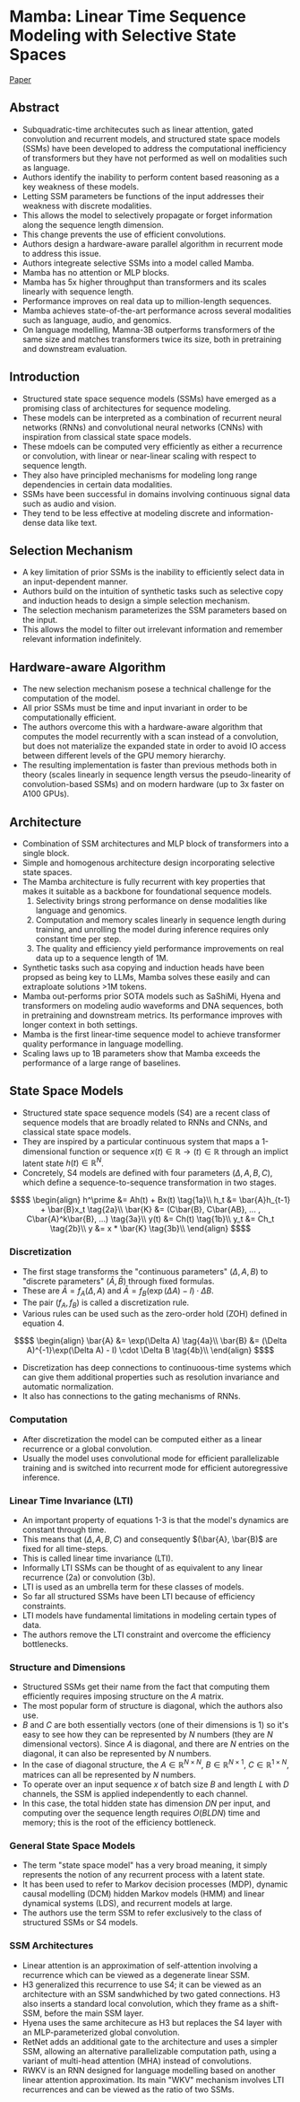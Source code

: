 # Mamba: Linear Time Sequence Modeling with Selective State Spaces
[Paper](https://arxiv.org/abs/2312.00752)

## Abstract
- Subquadratic-time architecutes such as linear attention, gated convolution and recurrent models, 
and structured state space models (SSMs) have been developed to address the computational 
inefficiency of transformers but they have not performed as well on modalities such as language.
- Authors identify the inability to perform content based reasoning as a key weakness of these models.
- Letting SSM parameters be functions of the input addresses their weakness with discrete modalities.
- This allows the model to selectively propagate or forget information along the sequence length dimension.
- This change prevents the use of efficient convolutions.
- Authors design a hardware-aware parallel algorithm in recurrent mode to address this issue.
- Authors integreate selective SSMs into a model called Mamba.
- Mamba has no attention or MLP blocks.
- Mamba has 5x higher throughput than transformers and its scales linearly with sequence length.
- Performance improves on real data up to million-length sequences.
- Mamba achieves state-of-the-art performance across several modalities such as language, audio,
and genomics.
- On language modelling, Mamna-3B outperforms transformers of the same size and matches transformers
twice its size, both in pretraining and downstream evaluation.

## Introduction
- Structured state space sequence models (SSMs) have emerged as a promising class of architectures for
sequence modeling.
- These models can be interpreted as a combination of recurrent neural networks (RNNs) and convolutional
neural networks (CNNs) with inspiration from classical state space models.
- These mdoels can be computed very efficiently as either a recurrence or convolution, with linear or
near-linear scaling with respect to sequence length.
- They also have principled mechanisms for modeling long range dependencies in certain data modalities.
- SSMs have been successful in domains involving continuous signal data such as audio and vision.
- They tend to be less effective at modeling discrete and information-dense data like text.

## Selection Mechanism
- A key limitation of prior SSMs is the inability to efficiently select data in an input-dependent manner.
- Authors build on the intuition of synthetic tasks such as selective copy and induction heads to design
a simple selection mechanism.
- The selection mechanism parameterizes the SSM parameters based on the input.
- This allows the model to filter out irrelevant information and remember relevant information indefinitely.

## Hardware-aware Algorithm
- The new selection mechanism posese a technical challenge for the computation of the model.
- All prior SSMs must be time and input invariant in order to be computationally efficient.
- The authors overcome this with a hardware-aware algorithm that computes the model recurrently with a scan
instead of a convolution, but does not materialize the expanded state in order to avoid IO access between
different levels of the GPU memory hierarchy.
- The resulting implementation is faster than previous methods both in theory (scales linearly in sequence
length versus the pseudo-linearity of convolution-based SSMs) and on modern hardware (up to 3x faster on
A100 GPUs).

## Architecture
- Combination of SSM architectures and MLP block of transformers into a single block.
- Simple and homogenous architecture design incorporating selective state spaces.
- The Mamba architecture is fully recurrent with key properties that makes it suitable as a backbone for
foundational sequence models.
    1. Selectivity brings strong performance on dense modalities like language and genomics.
    2. Computation and memory scales linearly in sequence length during training, and unrolling the model
    during inference requires only constant time per step.
    3. The quality and efficiency yield performance improvements on real data up to a sequence length of 1M.
- Synthetic tasks such asa copying and induction heads have been propsed as being key to LLMs, Mamba
solves these easily and can extraploate solutions >1M tokens.
- Mamba out-performs prior SOTA models such as SaShiMi, Hyena and transformers on modeling audio waveforms
and DNA sequences, both in pretraining and downstream metrics. Its performance improves with longer context
in both settings.
- Mamba is the first linear-time sequence model to achieve transformer quality performance in language
modelling.
- Scaling laws up to 1B parameters show that Mamba exceeds the performance of a large range of baselines.

## State Space Models
- Structured state space sequence models (S4) are a recent class of sequence models that are broadly related
to RNNs and CNNs, and classical state space models.
- They are inspired by a particular continuous system that maps a 1-dimensional function or sequence 
$x(t)\in\mathbb{R}\rightarrow(t)\in\mathbb{R}$ through an implict latent state $h(t)\in\mathbb{R}^N$.
- Concretely, S4 models are defined with four parameters $(\Delta, A, B, C)$, which define a 
sequence-to-sequence transformation in two stages.

```math
$$
\begin{align}
h^\prime &= Ah(t) + Bx(t) \tag{1a}\\ 
h_t &= \bar{A}h_{t-1} + \bar{B}x_t \tag{2a}\\ 
\bar{K} &= (C\bar{B}, C\bar{AB}, ... , C\bar{A}^k\bar{B}, ...) \tag{3a}\\
y(t) &= Ch(t) \tag{1b}\\ 
y_t &= Ch_t \tag{2b}\\
y &= x * \bar{K} \tag{3b}\\
\end{align}
$$
```

### Discretization
- The first stage transforms the "continuous parameters" $(\Delta, A, B)$ to "discrete parameters" 
$(\bar{A}, \bar{B})$ through fixed formulas.
- These are $\bar{A} = f_{A}(\Delta, A)$ and $\bar{A} = f_{B}(\exp(\Delta A) - I) \cdot \Delta B$.
- The pair $(f_{A}, f_{B})$ is called a discretization rule.
- Various rules can be used such as the zero-order hold (ZOH) defined in equation 4.

```math
$$
\begin{align}
\bar{A} &= \exp(\Delta A) \tag{4a}\\
\bar{B} &= (\Delta A)^{-1}\exp(\Delta A) - I) \cdot \Delta B \tag{4b}\\
\end{align}
$$
```

- Discretization has deep connections to continuoous-time systems which can give them additional properties
such as resolution invariance and automatic normalization.
- It also has connections to the gating mechanisms of RNNs.

### Computation
- After discretization the model can be computed either as a linear recurrence or a global convolution.
- Usually the model uses convolutional mode for efficient parallelizable training and is switched
into recurrent mode for efficient autoregressive inference.

### Linear Time Invariance (LTI)
- An important property of equations 1-3 is that the model's dynamics are constant through time.
- This means that $(\Delta, A, B, C)$ and consequently $(\bar{A}, \bar{B)$ are fixed for all time-steps.
- This is called linear time invariance (LTI).
- Informally LTI SSMs can be thought of as equivalent to any linear recurrence (2a) or convolution (3b).
- LTI is used as an umbrella term for these classes of models.
- So far all structured SSMs have been LTI because of efficiency constraints.
- LTI models have fundamental limitations in modeling certain types of data.
- The authors remove the LTI constraint and overcome the efficiency bottlenecks.

### Structure and Dimensions
- Structured SSMs get their name from the fact that computing them efficiently requires imposing structure
on the $A$ matrix.
- The most popular form of structure is diagonal, which the authors also use.
- $B$ and $C$ are both essentially vectors (one of their dimensions is 1) so it's easy to see how 
they can be represented by $N$ numbers (they are $N$ dimensional vectors). Since $A$ is diagonal,
and there are $N$ entries on the diagonal, it can also be represented by $N$ numbers.
- In the case of diagonal structure, the $A\in\mathbb{R}^{N\times N}$, $B\in\mathbb{R}^{N\times 1}$, 
$C\in\mathbb{R}^{1\times N}$, matrices can all be represented by $N$ numbers.
- To operate over an input sequence $x$ of batch size $B$ and length $L$ with $D$ channels, the SSM is
applied independently to each channel.
- In this case, the total hidden state has dimension $DN$ per input, and computing over the sequence length
requires $O(BLDN)$ time and memory; this is the root of the efficiency bottleneck.

### General State Space Models
- The term "state space model" has a very broad meaning, it simply represents the notion of any recurrent
process with a latent state.
- It has been used to refer to Markov decision processes (MDP), dynamic causal modelling (DCM) 
hidden Markov models (HMM) and linear dynamical systems (LDS), and recurrent models at large.
- The authors use the term SSM to refer exclusively to the class of structured SSMs or S4 models.

### SSM Architectures
- Linear attention is an approximation of self-attention involving a recurrence which can be viewed as a
degenerate linear SSM.
- H3 generalized this recurrence to use S4; it can be viewed as an architecture with an SSM sandwhiched 
by two gated connections. H3 also inserts a standard local convolution, which they frame as a shift-SSM,
before the main SSM layer.
- Hyena uses the same architecure as H3 but replaces the S4 layer with an MLP-parameterized global
convolution.
- RetNet adds an additional gate to the architecture and uses a simpler SSM, allowing an alternative
parallelizable computation path, using a variant of multi-head attention (MHA) instead of convolutions.
- RWKV is an RNN designed for language modelling based on another linear attention approximation.
Its main "WKV" mechanism involves LTI recurrences and can be viewed as the ratio of two SSMs.

